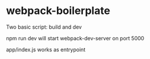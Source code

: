 # webpack-boilerplate

Two basic script: build and dev

npm run dev will start webpack-dev-server on port 5000

app/index.js works as entrypoint
